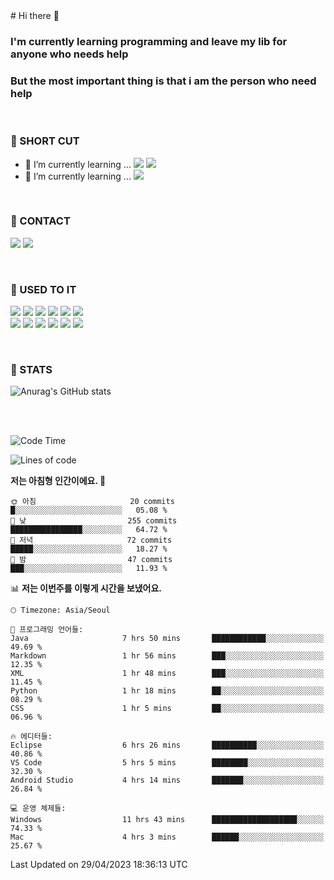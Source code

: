 <div>
# Hi there 👋

### I'm currently learning programming and leave my lib for anyone who needs help
### But the most important thing is that i am the person who need help

<br>

### 🚀 SHORT CUT

- 🔭 I’m currently learning ... <img src="https://img.shields.io/badge/Python-3776AB?style=plastic&logo=Python&logoColor=white"> <img src="https://img.shields.io/badge/C-A8B9CC?style=plastic&logo=C&logoColor=white">
- 🌱 I’m currently learning ... <img src="https://img.shields.io/badge/Tensorflow-FF6F00?style=plastic&logo=TensorFlow&logoColor=white">

<br>

### 📧 CONTACT
<a href="https://www.instagram.com/das_fef" target="_blank"><img src="https://img.shields.io/badge/Instagram-E4405F?style=plastic&logo=Instagram&logoColor=white"></a>
<img src="https://img.shields.io/badge/mealhouse3377@gmail.com-EA4335?style=plastic&logo=Gmail&logoColor=white">

<br>

### 📖 USED TO IT

<img src="https://img.shields.io/badge/Python-3776AB?style=plastic&logo=Python&logoColor=white"> <img src="https://img.shields.io/badge/C-A8B9CC?style=plastic&logo=C&logoColor=white"> <img src="https://img.shields.io/badge/Java-007396?style=plastic&logo=OpenJDK&logoColor=white"> <img src="https://img.shields.io/badge/Django-092E20?style=plastic&logo=Django&logoColor=white"> <img src="https://img.shields.io/badge/Tensorflow-FF6F00?style=plastic&logo=TensorFlow&logoColor=white"> <img src="https://img.shields.io/badge/R-276DC3?style=plastic&logo=R&logoColor=white"><br> 
<img src="https://img.shields.io/badge/MySql-4479A1?style=plastic&logo=MySql&logoColor=white"> <img src="https://img.shields.io/badge/MariaDB-003545?style=plastic&logo=MariaDB&logoColor=white"> <img src="https://img.shields.io/badge/Oracle-F80000?style=plastic&logo=Oracle&logoColor=white"> <img src="https://img.shields.io/badge/Jupyter-F37626?style=plastic&logo=Jupyter&logoColor=white"> <img src="https://img.shields.io/badge/Qt-41CD52?style=plastic&logo=Qt&logoColor=white"> <img src="https://img.shields.io/badge/SQLite-003B57?style=plastic&logo=SQLite&logoColor=white">

<br>

### 🔢 STATS
![Anurag's GitHub stats](https://github-readme-stats.vercel.app/api?username=dasfef&show_icons=true&theme=great-gatsby)

</div>

<br>
<br>

<!--START_SECTION:waka-->
![Code Time](http://img.shields.io/badge/Code%20Time-51%20hrs%2022%20mins-blue)

![Lines of code](https://img.shields.io/badge/%EC%A0%80%EB%8A%94%20%EC%97%AC%ED%83%9C%EA%B9%8C%EC%A7%80%20-4.3%20million%20%EC%A4%84%EC%9D%98%20%EC%BD%94%EB%93%9C%EB%A5%BC%20%EC%9E%91%EC%84%B1%ED%96%88%EC%96%B4%EC%9A%94.-blue)

**저는 아침형 인간이에요. 🐤** 

```text
🌞 아침                     20 commits          █░░░░░░░░░░░░░░░░░░░░░░░░   05.08 % 
🌆 낮　                     255 commits         ████████████████░░░░░░░░░   64.72 % 
🌃 저녁                     72 commits          █████░░░░░░░░░░░░░░░░░░░░   18.27 % 
🌙 밤　                     47 commits          ███░░░░░░░░░░░░░░░░░░░░░░   11.93 % 
```


📊 **저는 이번주를 이렇게 시간을 보냈어요.** 

```text
🕑︎ Timezone: Asia/Seoul

💬 프로그래밍 언어들: 
Java                     7 hrs 50 mins       ████████████░░░░░░░░░░░░░   49.69 % 
Markdown                 1 hr 56 mins        ███░░░░░░░░░░░░░░░░░░░░░░   12.35 % 
XML                      1 hr 48 mins        ███░░░░░░░░░░░░░░░░░░░░░░   11.45 % 
Python                   1 hr 18 mins        ██░░░░░░░░░░░░░░░░░░░░░░░   08.29 % 
CSS                      1 hr 5 mins         ██░░░░░░░░░░░░░░░░░░░░░░░   06.96 % 

🔥 에디터들: 
Eclipse                  6 hrs 26 mins       ██████████░░░░░░░░░░░░░░░   40.86 % 
VS Code                  5 hrs 5 mins        ████████░░░░░░░░░░░░░░░░░   32.30 % 
Android Studio           4 hrs 14 mins       ███████░░░░░░░░░░░░░░░░░░   26.84 % 

💻 운영 체제들: 
Windows                  11 hrs 43 mins      ███████████████████░░░░░░   74.33 % 
Mac                      4 hrs 3 mins        ██████░░░░░░░░░░░░░░░░░░░   25.67 % 
```


 Last Updated on 29/04/2023 18:36:13 UTC
<!--END_SECTION:waka-->
